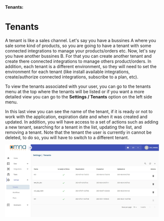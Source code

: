 **Tenants:**

# Tenants

A tenant is like a sales channel. Let's say you have a bussines A where you sale some kind of products, so you are going to have a tenant with some connected integrations to manage your products/orders etc. Now, let's say you have another bussines B. For that you can create another tenant and create there connected integrations to manage others product/orders. 
In addition, each tenant is a different environment, so they will need to set the environment for each tenant (like install available integrations, create/authorize connected integrations, subscribe to a plan, etc).

To view the tenants associated with your user, you can go to the tenants menu at the top where the tenants will be listed or if you want a more detailed view you can go to the **Settings / Tenants** option on the left side menu.

In this last view you can see the name of the tenant, if it is ready or not to work with the application, expiration date and when it was created and updated. In addition, you will have access to a set of actions such as adding a new tenant, searching for a tenant in the list, updating the list, and removing a tenant. Note that the tenant the user is currently in cannot be deleted, to do so, you will have to switch to a different tenant.
<div align=center><img width="800" src="/assets/images/settings/tenant-list.jpg"/></div>
